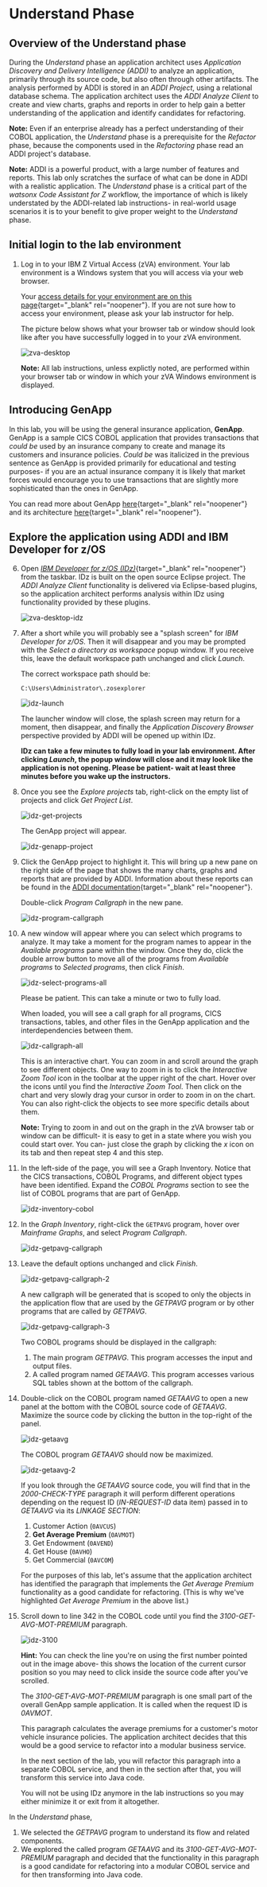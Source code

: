# Understand Phase

## Overview of the Understand phase

During the *Understand* phase an application architect uses *Application Discovery and Delivery Intelligence (ADDI)* to analyze an application, primarily through its source code, but also often through other artifacts.  The analysis performed by ADDI is stored in an *ADDI Project*, using a relational database schema.  The application architect uses the *ADDI Analyze Client* to create and view charts, graphs and reports in order to help gain a better understanding of the application and identify candidates for refactoring.

**Note:** Even if an enterprise already has a perfect understanding of their COBOL application, the *Understand* phase is a prerequisite for the *Refactor* phase, because the components used in the *Refactoring* phase read an ADDI project's database.

**Note:** ADDI is a powerful product, with a large number of features and reports.  This lab only scratches the surface of what can be done in ADDI with a realistic application. The *Understand* phase is a critical part of the *watsonx Code Assistant for Z* workflow, the importance of which is likely understated by the ADDI-related lab instructions- in real-world usage scenarios it is to your benefit to give proper weight to the *Understand* phase.

## Initial login to the lab environment

1. Log in to your IBM Z Virtual Access (zVA) environment.  Your lab environment is a Windows system that you will access via your web browser.
    
    Your [access details for your environment are on this page](../lab-assignments.md){target="_blank" rel="noopener"}. If you are not sure how to access your environment, please ask your lab instructor for help.

    The picture below shows what your browser tab or window should look like after you have successfully logged in to your zVA environment.

    ![zva-desktop](../images/zva-desktop.png)

    **Note:** All lab instructions, unless explictly noted, are performed within your browser tab or window in which your zVA Windows environment is displayed. 

## Introducing GenApp
In this lab, you will be using the general insurance application, **GenApp**. GenApp is a sample CICS COBOL application that provides transactions that *could be* used by an insurance company to create and manage its customers and insurance policies.  *Could be* was italicized in the previous sentence as GenApp is provided primarily for educational and testing purposes- if you are an actual insurance company it is likely that market forces would encourage you to use transactions that are slightly more sophisticated than the ones in GenApp.

You can read more about GenApp [here](https://www.ibm.com/docs/en/cics-ts/6.1?topic=samples-general-insurance-application){target="_blank" rel="noopener"} and its architecture [here](https://www.ibm.com/docs/en/cics-ts/6.1?topic=application-architecture){target="_blank" rel="noopener"}.

## Explore the application using ADDI and IBM Developer for z/OS

6. Open [*IBM Developer for z/OS (IDz)*](https://www.ibm.com/products/developer-for-zos){target="_blank" rel="noopener"} from the taskbar. IDz is built on the open source Eclipse project.  The *ADDI Analyze Client* functionality is delivered via Eclipse-based plugins, so the application architect performs analysis within IDz using functionality provided by these plugins. 

    ![zva-desktop-idz](../images/zva-desktop-idz.png)

7. After a short while you will probably see a "splash screen" for *IBM Developer for z/OS*. Then it will disappear and you may be prompted with the *Select a directory as workspace* popup window. If you receive this, leave the default workspace path unchanged and click *Launch*.

    The correct workspace path should be: 

    ```
    C:\Users\Administrator\.zosexplorer
    ```

    ![idz-launch](../images/idz-launch.png)

    The launcher window will close, the splash screen may return for a moment, then disappear, and finally the *Application Discovery Browser* perspective provided by ADDI will be opened up within IDz.

    **IDz can take a few minutes to fully load in your lab environment. After clicking *Launch*, the popup window will close and it may look like the application is not opening. Please be patient- wait at least three minutes before you wake up the instructors.**



8. Once you see the *Explore projects* tab, right-click on the empty list of projects and click *Get Project List*.

    ![idz-get-projects](../images/idz-get-projects.png)

    The GenApp project will appear.

    ![idz-genapp-project](../images/idz-genapp-project.png)

9. Click the GenApp project to highlight it. This will bring up a new pane on the right side of the page that shows the many charts, graphs and reports that are provided by ADDI.  Information about these reports can be found in the [ADDI documentation](https://www.ibm.com/docs/en/addi/6.1.2?topic=guide-analyzing-applications-ad-analyze){target="_blank" rel="noopener"}.  

    Double-click *Program Callgraph* in the new pane.

    ![idz-program-callgraph](../images/idz-program-callgraph.png)

10. A new window will appear where you can select which programs to analyze. It may take a moment for the program names to appear in the *Available programs* pane within the window. Once they do, click the double arrow button to move all of the programs from *Available programs* to *Selected programs*, then click *Finish*.  

    ![idz-select-programs-all](../images/idz-select-programs-all.png)

    Please be patient. This can take a minute or two to fully load.

    When loaded, you will see a call graph for all programs, CICS transactions, tables, and other files in the GenApp application and the interdependencies between them.

    ![idz-callgraph-all](../images/idz-callgraph-all.png)

    This is an interactive chart. You can zoom in and scroll around the graph to see different objects. One way to zoom in is to click the *Interactive Zoom Tool* icon in the toolbar at the upper right of the chart.  Hover over the icons until you find the *Interactive Zoom Tool*.  Then click on the chart and very slowly drag your cursor in order to zoom in on the chart.  You can also right-click the objects to see more specific details about them.

    **Note:** Trying to zoom in and out on the graph in the zVA browser tab or window can be difficult- it is easy to get in a state where you wish you could start over.  You can- just close the graph by clicking the *x* icon on its tab and then repeat step 4 and this step.

11. In the left-side of the page, you will see a Graph Inventory. Notice that the CICS transactions, COBOL Programs, and different object types have been identified. Expand the *COBOL Programs* section to see the list of COBOL programs that are part of GenApp.

    ![idz-inventory-cobol](../images/idz-inventory-cobol.png)

12. In the *Graph Inventory*, right-click the `GETPAVG` program, hover over *Mainframe Graphs*, and select *Program Callgraph*.

    ![idz-getpavg-callgraph](../images/idz-getpavg-callgraph.png)

14. Leave the default options unchanged and click *Finish*.

    ![idz-getpavg-callgraph-2](../images/idz-getpavg-callgraph-2.png)

    A new callgraph will be generated that is scoped to only the objects in the application flow that are used by the *GETPAVG* program or by other programs that are called by *GETPAVG*.

    ![idz-getpavg-callgraph-3](../images/idz-getpavg-callgraph-3.png)

    Two COBOL programs should be displayed in the callgraph: 

    1. The main program *GETPAVG*. This program accesses the input and output files.
    2. A called program named *GETAAVG*. This program accesses various SQL tables shown at the bottom of the callgraph.

15. Double-click on the COBOL program named *GETAAVG* to open a new panel at the bottom with the COBOL source code of *GETAAVG*. Maximize the source code by clicking the button in the top-right of the panel.

    ![idz-getaavg](../images/idz-getaavg.png)

    The COBOL program *GETAAVG* should now be maximized.

    ![idz-getaavg-2](../images/idz-getaavg-2.png)

    If you look through the *GETAAVG* source code, you will find that in the *2000-CHECK-TYPE* paragraph it will perform different operations depending on the request ID (*IN-REQUEST-ID* data item) passed in to *GETAAVG* via its *LINKAGE SECTION*:

    1. Customer Action (`0AVCUS`)
    2. **Get Average Premium** (`0AVMOT`)
    3. Get Endowment (`0AVEND`)
    4. Get House (`0AVHO`)
    5. Get Commercial (`0AVCOM`)

    For the purposes of this lab, let's assume that the application architect has identified the paragraph that implements the *Get Average Premium* functionality as a good candidate for refactoring.  (This is why we've highlighted *Get Average Premium* in the above list.)

16. Scroll down to line 342 in the COBOL code until you find the *3100-GET-AVG-MOT-PREMIUM* paragraph. 

    ![idz-3100](../images/idz-3100.png)

    **Hint:** You can check the line you're on using the first number pointed out in the image above- this shows the location of the current cursor position so you may need to click inside the source code after you've scrolled.

    The *3100-GET-AVG-MOT-PREMIUM* paragraph is one small part of the overall GenApp sample application. It is called when the request ID is *0AVMOT*.

    This paragraph calculates the average premiums for a customer's motor vehicle insurance policies.  The application architect decides that this would be a good service to refactor into a modular business service.

    In the next section of the lab, you will refactor this paragraph into a separate COBOL service, and then in the section after that, you will transform this service into Java code.

    You will not be using IDz anymore in the lab instructions so you may either minimize it or exit from it altogether.

In the *Understand* phase,

1. We selected the *GETPAVG* program to understand its flow and related components.
2. We explored the called program *GETAAVG* and its *3100-GET-AVG-MOT-PREMIUM* paragraph and decided that the functionality in this paragraph is a good candidate for refactoring into a modular COBOL service and for then transforming into Java code.
